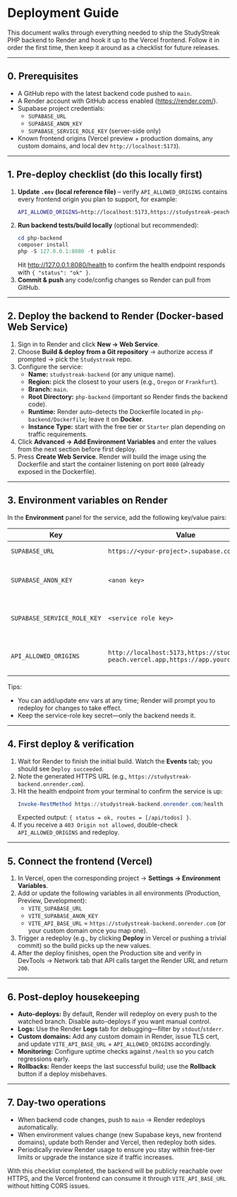 # Deployment Guide

This document walks through everything needed to ship the StudyStreak PHP backend to Render and hook it up to the Vercel frontend. Follow it in order the first time, then keep it around as a checklist for future releases.

---

## 0. Prerequisites

- A GitHub repo with the latest backend code pushed to `main`.
- A Render account with GitHub access enabled (<https://render.com/>).
- Supabase project credentials:
  - `SUPABASE_URL`
  - `SUPABASE_ANON_KEY`
  - `SUPABASE_SERVICE_ROLE_KEY` (server-side only)
- Known frontend origins (Vercel preview + production domains, any custom domains, and local dev `http://localhost:5173`).

---

## 1. Pre-deploy checklist (do this locally first)

1. **Update `.env` (local reference file)** – verify `API_ALLOWED_ORIGINS` contains every frontend origin you plan to support, for example:
   ```bash
   API_ALLOWED_ORIGINS=http://localhost:5173,https://studystreak-peach.vercel.app,https://app.yourdomain.com
   ```
2. **Run backend tests/build locally** (optional but recommended):
   ```powershell
   cd php-backend
   composer install
   php -S 127.0.0.1:8080 -t public
   ```
   Hit <http://127.0.0.1:8080/health> to confirm the health endpoint responds with `{ "status": "ok" }`.
3. **Commit & push** any code/config changes so Render can pull from GitHub.

---

## 2. Deploy the backend to Render (Docker-based Web Service)

1. Sign in to Render and click **New → Web Service**.
2. Choose **Build & deploy from a Git repository** → authorize access if prompted → pick the `Studystreak` repo.
3. Configure the service:
   - **Name:** `studystreak-backend` (or any unique name).
   - **Region:** pick the closest to your users (e.g., `Oregon` or `Frankfurt`).
   - **Branch:** `main`.
   - **Root Directory:** `php-backend` (important so Render finds the backend code).
   - **Runtime:** Render auto-detects the Dockerfile located in `php-backend/Dockerfile`; leave it on **Docker**.
   - **Instance Type:** start with the free tier or `Starter` plan depending on traffic requirements.
4. Click **Advanced → Add Environment Variables** and enter the values from the next section before first deploy.
5. Press **Create Web Service**. Render will build the image using the Dockerfile and start the container listening on port `8080` (already exposed in the Dockerfile).

---

## 3. Environment variables on Render

In the **Environment** panel for the service, add the following key/value pairs:

| Key | Value | Notes |
| --- | ----- | ----- |
| `SUPABASE_URL` | `https://<your-project>.supabase.co` | Same as local |
| `SUPABASE_ANON_KEY` | `<anon key>` | Safe to expose to the backend |
| `SUPABASE_SERVICE_ROLE_KEY` | `<service role key>` | **Never** put this in the frontend |
| `API_ALLOWED_ORIGINS` | `http://localhost:5173,https://studystreak-peach.vercel.app,https://app.yourdomain.com` | Include every frontend origin |

Tips:
- You can add/update env vars at any time; Render will prompt you to redeploy for changes to take effect.
- Keep the service-role key secret—only the backend needs it.

---

## 4. First deploy & verification

1. Wait for Render to finish the initial build. Watch the **Events** tab; you should see `Deploy succeeded`.
2. Note the generated HTTPS URL (e.g., `https://studystreak-backend.onrender.com`).
3. Hit the health endpoint from your terminal to confirm the service is up:
   ```powershell
   Invoke-RestMethod https://studystreak-backend.onrender.com/health
   ```
   Expected output: `{ status = ok, routes = [/api/todos] }`.
4. If you receive a `403 Origin not allowed`, double-check `API_ALLOWED_ORIGINS` and redeploy.

---

## 5. Connect the frontend (Vercel)

1. In Vercel, open the corresponding project → **Settings → Environment Variables**.
2. Add or update the following variables in all environments (Production, Preview, Development):
   - `VITE_SUPABASE_URL`
   - `VITE_SUPABASE_ANON_KEY`
   - `VITE_API_BASE_URL` = `https://studystreak-backend.onrender.com` (or your custom domain once you map one).
3. Trigger a redeploy (e.g., by clicking **Deploy** in Vercel or pushing a trivial commit) so the build picks up the new values.
4. After the deploy finishes, open the Production site and verify in DevTools → Network tab that API calls target the Render URL and return `200`.

---

## 6. Post-deploy housekeeping

- **Auto-deploys:** By default, Render will redeploy on every push to the watched branch. Disable auto-deploys if you want manual control.
- **Logs:** Use the Render **Logs** tab for debugging—filter by `stdout`/`stderr`.
- **Custom domains:** Add any custom domain in Render, issue TLS cert, and update `VITE_API_BASE_URL` + `API_ALLOWED_ORIGINS` accordingly.
- **Monitoring:** Configure uptime checks against `/health` so you catch regressions early.
- **Rollbacks:** Render keeps the last successful build; use the **Rollback** button if a deploy misbehaves.

---

## 7. Day-two operations

- When backend code changes, push to `main` → Render redeploys automatically.
- When environment values change (new Supabase keys, new frontend domains), update both Render and Vercel, then redeploy both sides.
- Periodically review Render usage to ensure you stay within free-tier limits or upgrade the instance size if traffic increases.

With this checklist completed, the backend will be publicly reachable over HTTPS, and the Vercel frontend can consume it through `VITE_API_BASE_URL` without hitting CORS issues.
